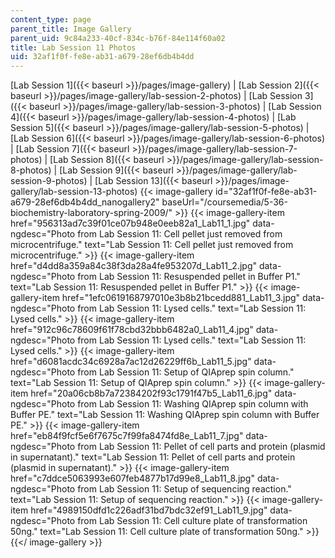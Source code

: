 ```yaml
---
content_type: page
parent_title: Image Gallery
parent_uid: 9c84a233-40cf-834c-b76f-84e114f60a02
title: Lab Session 11 Photos
uid: 32af1f0f-fe8e-ab31-a679-28ef6db4b4dd
---
```


[Lab Session 1]({{< baseurl >}}/pages/image-gallery) | [Lab Session 2]({{< baseurl >}}/pages/image-gallery/lab-session-2-photos) | [Lab Session 3]({{< baseurl >}}/pages/image-gallery/lab-session-3-photos) | [Lab Session 4]({{< baseurl >}}/pages/image-gallery/lab-session-4-photos) | [Lab Session 5]({{< baseurl >}}/pages/image-gallery/lab-session-5-photos) | [Lab Session 6]({{< baseurl >}}/pages/image-gallery/lab-session-6-photos) | [Lab Session 7]({{< baseurl >}}/pages/image-gallery/lab-session-7-photos) | [Lab Session 8]({{< baseurl >}}/pages/image-gallery/lab-session-8-photos) | [Lab Session 9]({{< baseurl >}}/pages/image-gallery/lab-session-9-photos) | [Lab Session 13]({{< baseurl >}}/pages/image-gallery/lab-session-13-photos)
{{< image-gallery id="32af1f0f-fe8e-ab31-a679-28ef6db4b4dd_nanogallery2" baseUrl="/coursemedia/5-36-biochemistry-laboratory-spring-2009/" >}}
{{< image-gallery-item href="956313ad7c39f01ce07b948e0eeb82a1_Lab11_1.jpg" data-ngdesc="Photo from Lab Session 11: Cell pellet just removed from microcentrifuge." text="Lab Session 11: Cell pellet just removed from microcentrifuge." >}}
{{< image-gallery-item href="d4dd8a359a84c38f3da28a4fe953207d_Lab11_2.jpg" data-ngdesc="Photo from Lab Session 11: Resuspended pellet in Buffer P1." text="Lab Session 11: Resuspended pellet in Buffer P1." >}}
{{< image-gallery-item href="1efc0619168797010e3b8b21bcedd881_Lab11_3.jpg" data-ngdesc="Photo from Lab Session 11: Lysed cells." text="Lab Session 11: Lysed cells." >}}
{{< image-gallery-item href="912c96c78609f61f78cbd32bbb6482a0_Lab11_4.jpg" data-ngdesc="Photo from Lab Session 11: Lysed cells." text="Lab Session 11: Lysed cells." >}}
{{< image-gallery-item href="d6081acdc34c6928a7ac12d26229ff6b_Lab11_5.jpg" data-ngdesc="Photo from Lab Session 11: Setup of QIAprep spin column." text="Lab Session 11: Setup of QIAprep spin column." >}}
{{< image-gallery-item href="20a06cb8b7a72384202f93c1791f47b5_Lab11_6.jpg" data-ngdesc="Photo from Lab Session 11: Washing QIAprep spin column with Buffer PE." text="Lab Session 11: Washing QIAprep spin column with Buffer PE." >}}
{{< image-gallery-item href="eb84f9fcf5e6f7675c7f99fa8474fd8e_Lab11_7.jpg" data-ngdesc="Photo from Lab Session 11: Pellet of cell parts and protein (plasmid in supernatant)." text="Lab Session 11: Pellet of cell parts and protein (plasmid in supernatant)." >}}
{{< image-gallery-item href="c7ddce5063993e607feb4877b17d99e8_Lab11_8.jpg" data-ngdesc="Photo from Lab Session 11: Setup of sequencing reaction." text="Lab Session 11: Setup of sequencing reaction." >}}
{{< image-gallery-item href="4989150dfd1c226adf31bd7bdc32ef91_Lab11_9.jpg" data-ngdesc="Photo from Lab Session 11: Cell culture plate of transformation 50ng." text="Lab Session 11: Cell culture plate of transformation 50ng." >}}
{{</ image-gallery >}}
